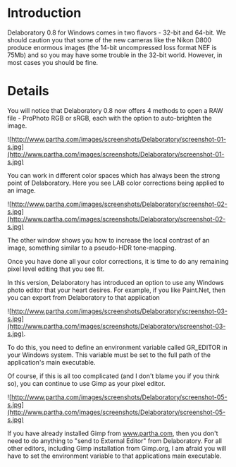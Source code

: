 # Introduction #
Delaboratory 0.8 for Windows comes in two flavors - 32-bit and 64-bit. We should caution you that some of the new cameras like the Nikon D800 produce enormous images (the 14-bit uncompressed loss format NEF is 75Mb) and so you may have some trouble in the 32-bit world. However, in most cases you should be fine.


# Details #

You will notice that Delaboratory 0.8 now offers 4 methods to open a RAW file - ProPhoto RGB or sRGB, each with the option to auto-brighten the image.

![http://www.partha.com/images/screenshots/Delaboratory/screenshot-01-s.jpg](http://www.partha.com/images/screenshots/Delaboratory/screenshot-01-s.jpg)

You can work in different color spaces which has always been the strong point of Delaboratory. Here you see LAB color corrections being applied to an image.

![http://www.partha.com/images/screenshots/Delaboratory/screenshot-02-s.jpg](http://www.partha.com/images/screenshots/Delaboratory/screenshot-02-s.jpg)

The other window shows you how to increase the local contrast of an image, something similar to a pseudo-HDR tone-mapping.

Once you have done all your color corrections, it is time to do any remaining pixel level editing that you see fit.

In this version, Delaboratory has introduced an option to use any Windows photo editor that your heart desires. For example, if you like Paint.Net, then you can export from Delaboratory to that application

![http://www.partha.com/images/screenshots/Delaboratory/screenshot-03-s.jpg](http://www.partha.com/images/screenshots/Delaboratory/screenshot-03-s.jpg).

To do this, you need to define an environment variable called GR\_EDITOR in your Windows system. This variable must be set to the full path of the application's main executable.

Of course, if this is all too complicated (and I don't blame you if you think so), you can continue to use Gimp as your pixel editor.

![http://www.partha.com/images/screenshots/Delaboratory/screenshot-05-s.jpg](http://www.partha.com/images/screenshots/Delaboratory/screenshot-05-s.jpg)

If you have already installed Gimp from www.partha.com, then you don't need to do anything to "send to External Editor" from Delaboratory. For all other editors, including Gimp installation from Gimp.org, I am afraid you will have to set the environment variable to that applications main executable.